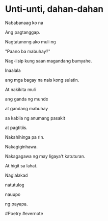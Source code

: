 # Unti-unti, dahan-dahan

Nababanaag ko na

Ang pagtanggap.

Nagtatanong ako muli ng

"Paano ba mabuhay?"

Nag-iisip kung saan magandang bumyahe.

Inaalala

ang mga bagay na nais kong sulatin.

At nakikita muli

ang ganda ng mundo

at gandang mabuhay

sa kabila ng anumang pasakit

at pagtitiis.

Nakahihinga pa rin.

Nakagiginhawa.

Nakagagawa ng may ligaya't katuturan.

At higit sa lahat.

Naglalakad

natutulog

nauupo

ng payapa.

\#Poetry #evernote

